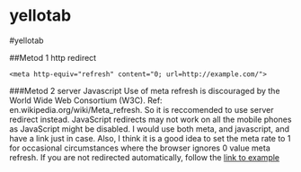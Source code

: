 yellotab
========

#yellotab

##Metod 1 http redirect

    <meta http-equiv="refresh" content="0; url=http://example.com/"> 




###Metod 2 server Javascript
Use of meta refresh is discouraged by the World Wide Web Consortium (W3C). Ref: en.wikipedia.org/wiki/Meta_refresh. So it is reccomended to use server redirect instead. JavaScript redirects may not work on all the mobile phones as JavaScript might be disabled.
I would use both meta, and javascript, and have a link just in case. Also, I think it is a good idea to set the meta rate to 1 for occasional circumstances where the browser ignores 0 value meta refresh.
    <!DOCTYPE HTML>
    <html lang="en-US">
      <head>
        <meta charset="UTF-8">
        <meta http-equiv="refresh" content="1;url=http://example.com">
        <script type="text/javascript">
            window.location.href = "http://example.com"
        </script>
        <title>Page Redirection</title>
      </head>
      <body>
        <!-- Note: don't tell people to `click` the link, just tell them that it is a link. -->
        If you are not redirected automatically, follow the <a href='http://example.com'>link to example</a>
      </body>
    </html>
